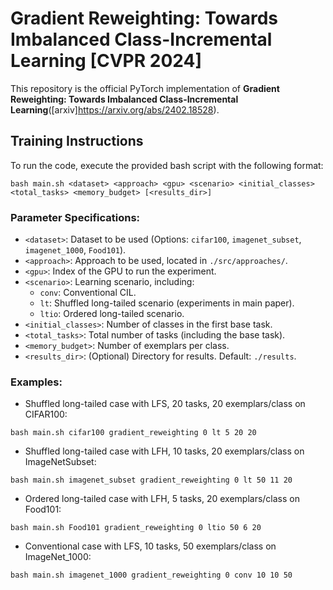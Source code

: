 # Gradient Reweighting: Towards Imbalanced Class-Incremental Learning [CVPR 2024] 

This repository is the official PyTorch implementation of **Gradient Reweighting: Towards Imbalanced Class-Incremental Learning**([arxiv]https://arxiv.org/abs/2402.18528).

## Training Instructions

To run the code, execute the provided bash script with the following format:

```
bash main.sh <dataset> <approach> <gpu> <scenario> <initial_classes> <total_tasks> <memory_budget> [<results_dir>]
```

### Parameter Specifications:

- `<dataset>`: Dataset to be used (Options: `cifar100`, `imagenet_subset`, `imagenet_1000`, `Food101`).
- `<approach>`: Approach to be used, located in `./src/approaches/`.
- `<gpu>`: Index of the GPU to run the experiment.
- `<scenario>`: Learning scenario, including:
  - `conv`: Conventional CIL.
  - `lt`: Shuffled long-tailed scenario (experiments in main paper).
  - `ltio`: Ordered long-tailed scenario.
- `<initial_classes>`: Number of classes in the first base task.
- `<total_tasks>`: Total number of tasks (including the base task).
- `<memory_budget>`: Number of exemplars per class.
- `<results_dir>`: (Optional) Directory for results. Default: `./results`.

### Examples:

- Shuffled long-tailed case with LFS, 20 tasks, 20 exemplars/class on CIFAR100:
```
bash main.sh cifar100 gradient_reweighting 0 lt 5 20 20
```

- Shuffled long-tailed case with LFH, 10 tasks, 20 exemplars/class on ImageNetSubset:
```
bash main.sh imagenet_subset gradient_reweighting 0 lt 50 11 20
```

- Ordered long-tailed case with LFH, 5 tasks, 20 exemplars/class on Food101:
```
bash main.sh Food101 gradient_reweighting 0 ltio 50 6 20
```

- Conventional case with LFS, 10 tasks, 50 exemplars/class on ImageNet_1000:
```
bash main.sh imagenet_1000 gradient_reweighting 0 conv 10 10 50
```
```
